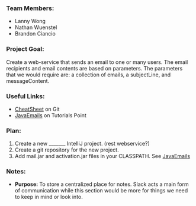 ### Team Members:
- Lanny Wong
- Nathan Wuenstel
- Brandon Ciancio

### Project Goal: 
Create a web-service that sends an email to one or many users. The email recipients and email contents are based on parameters. The parameters that we would require are: a collection of emails, a subjectLine, and messageContent.
				   
### Useful Links:
- [CheatSheet](https://github.com/adam-p/markdown-here/wiki/Markdown-Cheatsheet) on Git
- [JavaEmails](http://www.tutorialspoint.com/java/java_sending_email.htm) on Tutorials Point

### Plan: 
1. Create a new  _______ IntelliJ project. (rest webservice?)
2. Create a git repository for the new project.
3. Add mail.jar and activation.jar files in your CLASSPATH. See [JavaEmails](http://www.tutorialspoint.com/java/java_sending_email.htm)


### Notes:
- **Purpose:** To store a centralized place for notes. Slack acts a main form of communication while this section would be more for things we need to keep in mind or look into.
